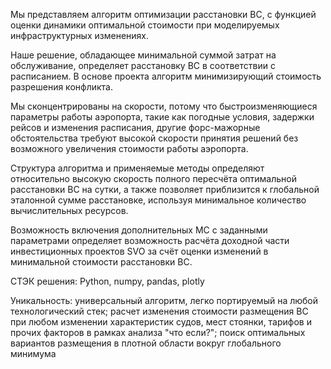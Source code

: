 Мы представляем алгоритм оптимизации расстановки ВС, с функцией оценки динамики оптимальной стоимости при моделируемых инфраструктурных изменениях.

Наше решение, обладающее минимальной суммой затрат на обслуживание, определяет расстановку ВС в соответствии с расписанием. В основе проекта алгоритм минимизирующий стоимость разрешения конфликта.

Мы сконцентрированы на скорости, потому что быстроизменяющиеся параметры работы аэропорта, такие как погодные условия, задержки рейсов и изменения расписания, другие форс-мажорные обстоятельства требуют высокой скорости принятия решений без возможного увеличения стоимости работы аэропорта.

Структура алгоритма и применяемые методы определяют относительно высокую скорость полного пересчёта оптимальной расстановки ВС на сутки, а также позволяет приблизится к глобальной эталонной сумме расстановке, используя минимальное количество вычислительных ресурсов.

Возможность включения дополнительных МС с заданными параметрами определяет возможность расчёта доходной части инвестиционных проектов SVO за счёт оценки изменений в минимальной стоимости расстановки ВС.

 

СТЭК решения: Python, numpy, pandas, plotly

 

Уникальность: универсальный алгоритм, легко портируемый на любой технологический стек; расчет изменения стоимости размещения ВС при любом изменении характеристик судов, мест стоянки, тарифов и прочих факторов в рамках анализа "что если?"; поиск оптимальных вариантов размещения в плотной области вокруг глобального минимума
